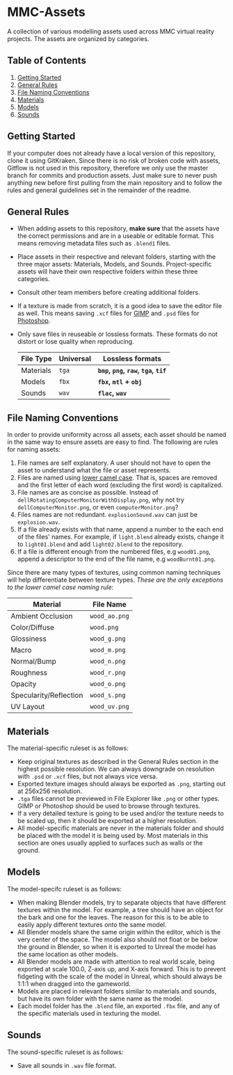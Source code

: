 # MMC-Assets

A collection of various modelling assets used across MMC virtual reality projects. The assets are organized by categories.

## Table of Contents
1. [Getting Started](#intro)
2. [General Rules](#rules)
3. [File Naming Conventions](#naming)
4. [Materials](#materials)
5. [Models](#models)
6. [Sounds](#sounds)

## Getting Started <a name="intro"></a>

If your computer does not already have a local version of this repository, clone it using GitKraken.
Since there is no risk of broken code with assets, Gitflow is not used in this repository, therefore we only use the master branch for commits and production assets.
Just make sure to never push anything new before first pulling from the main repository and to follow the rules and general guidelines set in the remainder of the readme.

## General Rules <a name="rules"></a>

- When adding assets to this repository, **make sure** that the assets have the correct permissions and are in a useable or editable format. This means removing metadata files such as `.blend1` files.
- Place assets in their respective and relevant folders, starting with the three major assets: Materials, Models, and Sounds. Project-specific assets will have their own respective folders within these three categories.
- Consult other team members before creating additional folders.
- If a texture is made from scratch, it is a good idea to save the editor file as well. This means saving `.xcf` files for [GIMP](https://www.gimp.org/) and `.psd` files for [Photoshop](https://www.adobe.com/products/photoshop).
- Only save files in reuseable or lossless formats. These formats do not distort or lose quality when reproducing.

  File Type | Universal |  Lossless formats
  --- | --- | ---
  Materials | `tga` | **`bmp`, `png`, `raw`, `tga`, `tif`**
  Models | `fbx` | **`fbx`, `mtl` + `obj`**
  Sounds | `wav` | **`flac`, `wav`**

## File Naming Conventions <a name="naming"></a>

In order to provide uniformity across all assets, each asset should be named in the same way to ensure assets are easy to find. The following are rules for naming assets:

1. File names are self explanatory. A user should not have to open the asset to understand what the file or asset represents.
2. Files are named using [lower camel case](https://en.wikipedia.org/wiki/Camel_case). That is, spaces are removed and the first letter of each word (excluding the first word) is capitalized.
3. File names are as concise as possible. Instead of `dellRotatingComputerMonitorWithDisplay.png`, why not try `dellComputerMonitor.png`, or even `computerMonitor.png`?
4. Files names are not redundant. `explosionSound.wav` can just be `explosion.wav`.
5. If a file already exists with that name, append a number to the each end of the files' names. For example, if `light.blend` already exists, change it to `light01.blend` and add  `light02.blend` to the repository.
6. If a file is different enough from the numbered files, e.g `wood01.png`, append a descriptor to the end of the file name, e.g `woodBurnt01.png`.

Since there are many types of textures, using common naming techniques will help differentiate between texture types. _These are the only exceptions to the lower camel case naming rule_:

  Material | File Name
  --- | ---
  Ambient Occlusion | `wood_ao.png`
  Color/Diffuse | `wood.png`
  Glossiness | `wood_g.png`
  Macro | `wood_m.png`
  Normal/Bump | `wood_n.png`
  Roughness | `wood_r.png`
  Opacity | `wood_o.png`
  Specularity/Reflection | `wood_s.png`
  UV Layout | `wood_uv.png`

## Materials <a name="materials"></a>

The material-specific ruleset is as follows:

- Keep original textures as described in the General Rules section in the highest possible resolution. We can always downgrade on resolution with `.psd` or `.xcf` files, but not always vice versa.
- Exported texture images should always be exported as `.png`, starting out at 256x256 resolution.
- `.tga` files cannot be previewed in File Explorer like `.png` or other types. GIMP or Photoshop should be used to browse through textures. 
- If a very detailed texture is going to be used and/or the texture needs to be scaled up, then it should be exported at a higher resolution.
- All model-specific materials are never in the materials folder and should be placed with the model it is being used by. Most materials in this section are ones usually applied to surfaces such as walls or the ground.

## Models <a name="models"></a>

The model-specifc ruleset is as follows:

- When making Blender models, try to separate objects that have different textures within the model. For example, a tree should have an object for the bark and one for the leaves. The reason for this is to be able to easily apply different textures onto the same model.
- All Blender models share the same origin within the editor, which is the very center of the space. The model also should not float or be below the ground in Blender, so when it is exported to Unreal the model has the same location as other models.
- All Blender models are made with attention to real world scale, being exported at scale 100.0, Z-axis up, and X-axis forward. This is to prevent fidgeting with the scale of the model in Unreal, which should always be 1:1:1 when dragged into the gameworld.
- Models are placed in relevant folders similar to materials and sounds, but have its own folder with the same name as the model. 
- Each model folder has the `.blend` file, an exported `.fbx` file, and any of the specific materials used in texturing the model.

## Sounds <a name="sounds"></a>

The sound-specific ruleset is as follows:

- Save all sounds in `.wav` file format.